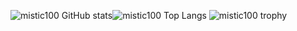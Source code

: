 ![mistic100 GitHub stats](https://github-readme-stats-git-main-mistic100.vercel.app/api?username=mistic100&show_icons=true&theme=github_dark&hide_border=true)![mistic100 Top Langs](https://github-readme-stats-git-main-mistic100.vercel.app/api/top-langs/?username=mistic100&hide=php,smarty,pawn,nasl&layout=compact&langs_count=8&theme=github_dark&hide_border=true)
![mistic100 trophy](https://github-profile-trophy.vercel.app/?username=mistic100&column=7&row=1&margin-w=10&theme=darkhub&no-frame=true)
